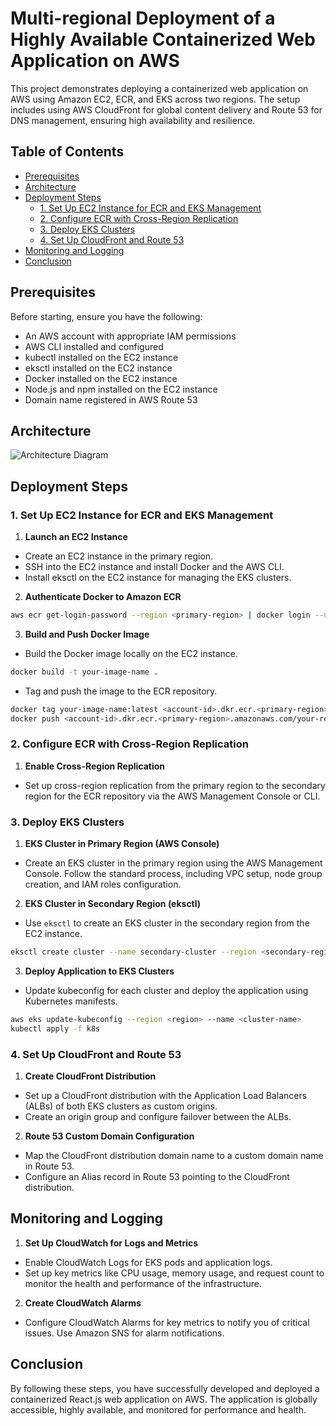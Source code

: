 # Multi-regional Deployment of a Highly Available Containerized Web Application on AWS

This project demonstrates deploying a containerized web application on AWS using Amazon EC2, ECR, and EKS across two regions. The setup includes using AWS CloudFront for global content delivery and Route 53 for DNS management, ensuring high availability and resilience.

## Table of Contents

- [Prerequisites](#prerequisites)
- [Architecture](#architecture)
- [Deployment Steps](#deployment-steps)
  - [1. Set Up EC2 Instance for ECR and EKS Management](#1-set-up-ec2-instance-for-ecr-and-eks-management)
  - [2. Configure ECR with Cross-Region Replication](#2-configure-ecr-with-cross-region-replication)
  - [3. Deploy EKS Clusters](#3-deploy-eks-clusters)
  - [4. Set Up CloudFront and Route 53](#4-set-up-cloudfront-and-route-53)
- [Monitoring and Logging](#monitoring-and-logging)
- [Conclusion](#conclusion)

## Prerequisites

Before starting, ensure you have the following:

- An AWS account with appropriate IAM permissions
- AWS CLI installed and configured
- kubectl installed on the EC2 instance
- eksctl installed on the EC2 instance
- Docker installed on the EC2 instance
- Node.js and npm installed on the EC2 instance
- Domain name registered in AWS Route 53

## Architecture

![Architecture Diagram](https://github.com/mfahad1672/AWS-Based-Multi-Region-Deployment-of-a-Fault-Tolerant-Containerized-Web-App/architecture-design.png)

## Deployment Steps

### 1. Set Up EC2 Instance for ECR and EKS Management

1. **Launch an EC2 Instance**

- Create an EC2 instance in the primary region.
- SSH into the EC2 instance and install Docker and the AWS CLI.
- Install eksctl on the EC2 instance for managing the EKS clusters.

2. **Authenticate Docker to Amazon ECR**

```sh
aws ecr get-login-password --region <primary-region> | docker login --username AWS --password-stdin <account-id>.dkr.ecr.<primary-region>.amazonaws.com
```

3.  **Build and Push Docker Image**

- Build the Docker image locally on the EC2 instance.

```sh
docker build -t your-image-name .
```

- Tag and push the image to the ECR repository.

```sh
docker tag your-image-name:latest <account-id>.dkr.ecr.<primary-region>.amazonaws.com/your-repo-name:latest
docker push <account-id>.dkr.ecr.<primary-region>.amazonaws.com/your-repo-name:latest
```

### 2. Configure ECR with Cross-Region Replication

1. **Enable Cross-Region Replication**

- Set up cross-region replication from the primary region to the secondary region for the ECR repository via the AWS Management Console or CLI.

### 3. Deploy EKS Clusters

1. **EKS Cluster in Primary Region (AWS Console)**

- Create an EKS cluster in the primary region using the AWS Management Console. Follow the standard process, including VPC setup, node group creation, and IAM roles configuration.

2. **EKS Cluster in Secondary Region (eksctl)**

- Use `eksctl` to create an EKS cluster in the secondary region from the EC2 instance.

```sh
eksctl create cluster --name secondary-cluster --region <secondary-region> --nodegroup-name standard-workers --node-type t3.medium --nodes 3
```

3. **Deploy Application to EKS Clusters**

- Update kubeconfig for each cluster and deploy the application using Kubernetes manifests.

```sh
aws eks update-kubeconfig --region <region> --name <cluster-name>
kubectl apply -f k8s
```

### 4. Set Up CloudFront and Route 53

1. **Create CloudFront Distribution**

- Set up a CloudFront distribution with the Application Load Balancers (ALBs) of both EKS clusters as custom origins.
- Create an origin group and configure failover between the ALBs.

2. **Route 53 Custom Domain Configuration**

- Map the CloudFront distribution domain name to a custom domain name in Route 53.
- Configure an Alias record in Route 53 pointing to the CloudFront distribution.

## Monitoring and Logging

1. **Set Up CloudWatch for Logs and Metrics**

- Enable CloudWatch Logs for EKS pods and application logs.
- Set up key metrics like CPU usage, memory usage, and request count to monitor the health and performance of the infrastructure.

2. **Create CloudWatch Alarms**

- Configure CloudWatch Alarms for key metrics to notify you of critical issues. Use Amazon SNS for alarm notifications.

## Conclusion

By following these steps, you have successfully developed and deployed a containerized React.js web application on AWS. The application is globally accessible, highly available, and monitored for performance and health.
